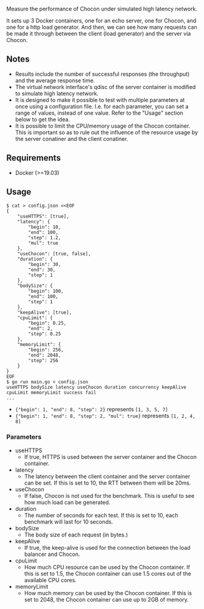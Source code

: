 Measure the performance of Chocon under simulated high latency network.

It sets up 3 Docker containers, one for an echo server, one for Chocon, and one for a http load generator. And then, we can see how many requests can be made it through between the client (load generator) and the server via Chocon.

## Notes

- Results include the number of successful responses (the throughput) and the average response time.
- The virtual network interface's qdisc of the server container is modified to simulate high latency network.
- It is designed to make it possible to test with multiple parameters at once using a configuration file. I.e. for each parameter, you can set a range of values, instead of one value. Refer to the "Usage" section below to get the idea.
- It is possible to limit the CPU/memory usage of the Chocon container. This is important so as to rule out the influence of the resource usage by the server conatiner and the client conatiner.

## Requirements

- Docker (>=19.03)

## Usage

```console
$ cat > config.json <<EOF
{
    "useHTTPS": [true],
    "latency": {
        "begin": 10,
        "end": 100,
        "step": 1.2,
        "mul": true
    },
    "useChocon": [true, false],
    "duration": {
        "begin": 30,
        "end": 30,
        "step": 1
    },
    "bodySize": {
        "begin": 100,
        "end": 100,
        "step": 1
    },
    "keepAlive": [true],
    "cpuLimit": {
        "begin": 0.25,
        "end": 2,
        "step": 0.25
    },
    "memoryLimit": {
        "begin": 256,
        "end": 2048,
        "step": 256
    }
}
EOF
$ go run main.go < config.json
useHTTPS bodySize latency useChocon duration concurrency keepAlive cpuLimit memoryLimit success fail
...
```

- `{"begin": 1, "end": 8, "step": 2}` represents `[1, 3, 5, 7]`
- `{"begin": 1, "end": 8, "step": 2, "mul": true}` represents `[1, 2, 4, 8]`

### Parameters

- useHTTPS
    - If true, HTTPS is used between the server container and the Chocon container.
- latency
    - The latency between the client container and the server container can be set. If this is set to 10, the RTT between them will be 20ms.
- useChocon
    - If false, Chocon is not used for the benchmark. This is useful to see how much load can be generated.
- duration
    - The number of seconds for each test. If this is set to 10, each benchmark will last for 10 seconds.
- bodySize
    - The body size of each request (in bytes.)
- keepAlive
    - If true, the keep-alive is used for the connection between the load balancer and Chocon.
- cpuLimit
    - How much CPU resource can be used by the Chocon container. If this is set to 1.5, the Chocon container can use 1.5 cores out of the available CPU cores.
- memoryLimit
    - How much memory can be used by the Chocon container. If this is set to 2048, the Chocon container can use up to 2GB of memory.
